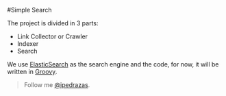 #Simple Search

The project is divided in 3 parts:

+ Link Collector or Crawler
+ Indexer
+ Search 

We use [ElasticSearch](http://elasticsearch.org ) as the search engine and the code, for now, it will be written in [Groovy](http://groovy.codehaus.org/).

> Follow me [@ipedrazas](http://twitter.com/ipedrazas).


